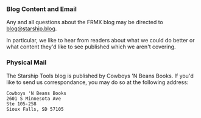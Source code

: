 ### Blog Content and Email

Any and all questions about the FRMX blog may be directed to
<a href="mailto:blog@starship.blog">blog@starship.blog</a>.

In particular, we like to hear from readers about what we could do better or
what content they'd like to see published which we aren't covering.

### Physical Mail

The Starship Tools blog is published by Cowboys 'N Beans Books. If you'd
like to send us correspondance, you may do so at the following address:

```
Cowboys 'N Beans Books
2601 S Minnesota Ave
Ste 105-258
Sioux Falls, SD 57105
```
